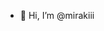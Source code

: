 - 👋 Hi, I’m @mirakiii


<!---
mirakiii/mirakiii is a ✨ special ✨ repository because its `README.md` (this file) appears on your GitHub profile.
You can click the Preview link to take a look at your changes.
--->
